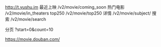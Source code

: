 http://t.yushu.im
最近上映 /v2/movie/coming_soon
热门电影 /v2/movie/in_theaters
top250  /v2/movie/top250
详情    /v2/movie/subject/
搜索    /v2/movie/search

分页 ?start=0&count=10

https://movie.douban.com/